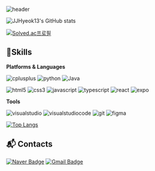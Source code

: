 ![header](https://capsule-render.vercel.app/api?type=venom&color=auto&height=300&section=header&text=JJHyeok13&fontSize=90)

![JJHyeok13's GitHub stats](https://github-readme-stats.vercel.app/api?username=JJHyeok13&show_icons=true&theme=radical)

[![Solved.ac프로필](http://mazassumnida.wtf/api/v2/generate_badge?boj=jjinh0213)](https://solved.ac/jjinh0213)


## 💪Skills

**Platforms & Languages**

![cplusplus](https://img.shields.io/badge/cplusplus-00599C.svg?&style=for-the-badge&logo=cplusplus&logoColor=white)
![python](https://img.shields.io/badge/python-3776AB.svg?&style=for-the-badge&logo=python&logoColor=white)
![Java](https://img.shields.io/badge/Java-007396.svg?&style=for-the-badge&logo=Java&logoColor=white)


![html5](https://img.shields.io/badge/html5-E34F26.svg?&style=for-the-badge&logo=html5&logoColor=white)
![css3](https://img.shields.io/badge/css3-1572B6.svg?&style=for-the-badge&logo=css3&logoColor=white)
![javascript](https://img.shields.io/badge/javascript-F7DF1E.svg?&style=for-the-badge&logo=javascript&logoColor=black)
![typescript](https://img.shields.io/badge/typescript-3178C6.svg?&style=for-the-badge&logo=typescript&logoColor=white)
![react](https://img.shields.io/badge/react-61DAFB.svg?&style=for-the-badge&logo=react&logoColor=black)
![expo](https://img.shields.io/badge/expo-white.svg?&style=for-the-badge&logo=expo&logoColor=1C2024)

**Tools**

![visualstudio](https://img.shields.io/badge/visualstudio-5C2D91.svg?&style=for-the-badge&logo=visualstudio&logoColor=white)
![visualstudiocode](https://img.shields.io/badge/visualstudiocode-007ACC.svg?&style=for-the-badge&logo=visualstudiocode&logoColor=white)
![git](https://img.shields.io/badge/git-F05032.svg?&style=for-the-badge&logo=git&logoColor=white)
![figma](https://img.shields.io/badge/figma-F24E1E.svg?&style=for-the-badge&logo=figma&logoColor=white)

[![Top Langs](https://github-readme-stats.vercel.app/api/top-langs/?username=JJHyeok13&layout=compact)](https://github.com/anuraghazra/github-readme-stats)


## 📬 Contacts

[![Naver Badge](https://img.shields.io/badge/Naver-03C75A?style=flat-square&logo=Naver&logoColor=white&link=mailto:jjinh99@naver.com)](mailto:jjinh99@naver.com)
[![Gmail Badge](https://img.shields.io/badge/Gmail-d14836?style=flat-square&logo=Gmail&logoColor=white&link=mailto:jjinh99@gmail.com)](mailto:jjinh99@gmail.com)
